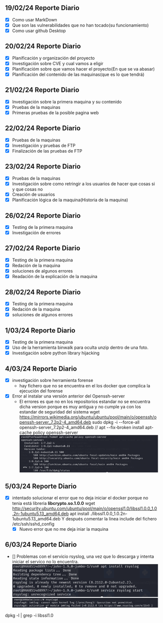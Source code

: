 ## 19/02/24 Reporte Diario
- [X] Como usar MarkDown
- [X] Que son las vulnerabilidades que no han tocado(su funcionamiento)
- [X] Como usar github Desktop

## 20/02/24 Reporte Diario

- [X] Planificación y organización del proyecto
- [X] Investigación sobre CVE y cual vamos a eligir
- [X] Planificacióm sobre que vamos hacer el proyecto(En que se va abasar)
- [X] Planificación del contenido de las maquinas(que es lo que tendrá)

## 21/02/24 Reporte Diario
- [X] Investigación sobre la primera maquina y su contenido
- [X] Pruebas de la maquinas
- [X] Primeras pruebas de la posible pagina web

## 22/02/24 Reporte Diario
- [X] Pruebas de la maquinas
- [X] Investigación y pruebas de FTP
- [X] Finalización de las pruebas de FTP

## 23/02/24 Reporte Diario
- [X] Pruebas de la maquinas
- [X] Investigación sobre como retringir a los usuarios de hacer que cosas si y que cosas no
- [X] Creación de usuarios
- [X] Planificación lógica de la maquina(Historia de la maquina)

## 26/02/24 Reporte Diario
- [X] Testing de la primera maquina
- [X] Investigación de errores

## 27/02/24 Reporte Diario
- [X] Testing de la primera maquina
- [X] Redación de la maquina
- [X] soluciones de algunos errores
- [X] Readación de la explicación de la maquina

## 28/02/24 Reporte Diario
- [X] Testing de la primera maquina
- [X] Redación de la maquina
- [X] soluciones de algunos errores

## 1/03/24 Reporte Diario
- [X] Testing de la primera maquina
- [X] Uso de la herramienta binwalk para oculta unzip dentro de una foto.
- [X] Investigación sobre python library hijacking

## 4/03/24 Reporte Diario
- [X] investigación sobre herramienta forense
    - hay fichero que no se encuentra en el los docker que complica la ejecución del forense
- [X] Error al instalar una versión anterior del Openssh-server
    - El errores es que no en los repositorios estandar no se encuentra dicha version porque es muy antigua y no cumple ya con los estandar de seguridad del sistema
       wget https://mirrors.wikimedia.org/ubuntu/ubuntu/pool/main/o/openssh/openssh-server_7.2p2-4_amd64.deb
       sudo dpkg -i --force-all openssh-server_7.2p2-4_amd64.deb
       //
       apt --fix-broken install
       apt-cache policy openssh-server
![alt text](image.png)

## 5/03/24 Reporte Diario
- [X] intentado solucionar el error que no deja iniciar el docker porque no tenia está libreria **libcrypto.so.1.0.0**
wget http://security.ubuntu.com/ubuntu/pool/main/o/openssl1.0/libssl1.0.0_1.0.2n-1ubuntu5.13_amd64.deb
apt install ./libssl1.0.0_1.0.2n-1ubuntu5.13_amd64.deb
Y después comentar la linea include del fichero /etc/ssh/sshd_config
    - [X] Nuevo error que no me deja iniar la maquina 

## 6/03/24 Reporte Diario
- [] Problemas con el servicio rsyslog, una vez que lo descarga y intenta iniciar el servico no lo encuentra.
![alt text](image-1.png)
![alt text](image-2.png)

dpkg -l | grep -i libssl1.0
